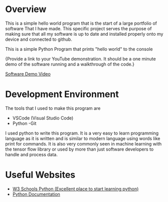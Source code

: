 # Overview

This is a simple hello world program that is the start of a large portfolio of software
That I have made. This specific project serves the purpose of making sure that all my software
is up to date and installed properly onto my device and connected to github.

This is a simple Python Program that prints "hello world" to the console

{Provide a link to your YouTube demonstration.  It should be a one minute demo of the software running and a walkthrough of the code.}

[Software Demo Video](http://youtube.link.goes.here)

# Development Environment


The tools that I used to make this program are
- VSCode (Visual Studio Code)
- Python
-Git


I used python to write this program. It is a very easy to learn programming language as it is written and is similar to modern language using words like print for commands. It is also very commonly seen in machine learning with the tensor flow library or used by more than just software developers to handle and process data.

# Useful Websites

* [W3 Schools Python (Excellent place to start learning python)](https://www.w3schools.com/python/)
* [Python Documentation](https://www.python.org/doc/)